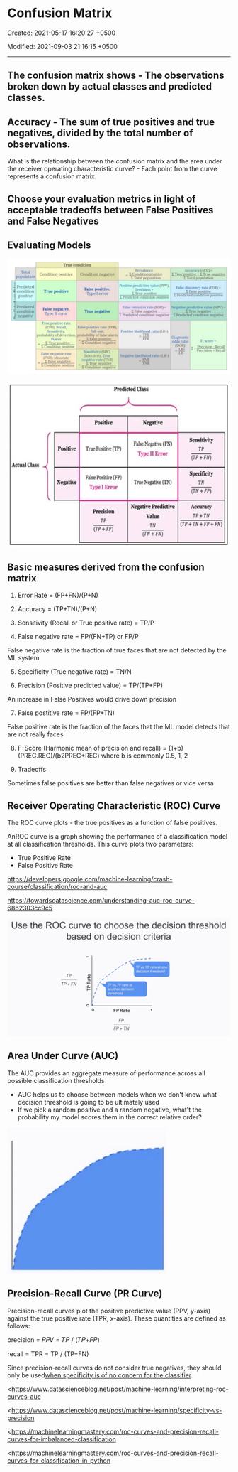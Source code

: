 # Confusion Matrix

Created: 2021-05-17 16:20:27 +0500

Modified: 2021-09-03 21:16:15 +0500

---

## The confusion matrix shows - The observations broken down by actual classes and predicted classes.

## Accuracy - The sum of true positives and true negatives, divided by the total number of observations.

What is the relationship between the confusion matrix and the area under the receiver operating characteristic curve? - Each point from the curve represents a confusion matrix.

## Choose your evaluation metrics in light of acceptable tradeoffs between False Positives and False Negatives

## Evaluating Models

![image](media/Confusion-Matrix-image1.png)

![image](media/Confusion-Matrix-image2.jpg)

## Basic measures derived from the confusion matrix

1.  Error Rate = (FP+FN)/(P+N)

2.  Accuracy = (TP+TN)/(P+N)

3.  Sensitivity (Recall or True positive rate) = TP/P

4.  False negative rate = FP/(FN+TP) or FP/P

False negative rate is the fraction of true faces that are not detected by the ML system

5.  Specificity (True negative rate) = TN/N

6.  Precision (Positive predicted value) = TP/(TP+FP)

An increase in False Positives would drive down precision

7.  False postitive rate = FP/(FP+TN)

False positive rate is the fraction of the faces that the ML model detects that are not really faces

8.  F-Score (Harmonic mean of precision and recall) = (1+b)(PREC.REC)/(b2PREC+REC) where b is commonly 0.5, 1, 2

9.  Tradeoffs

Sometimes false positives are better than false negatives or vice versa

## Receiver Operating Characteristic (ROC) Curve

The ROC curve plots - the true positives as a function of false positives.

AnROC curve is a graph showing the performance of a classification model at all classification thresholds. This curve plots two parameters:
-   True Positive Rate
-   False Positive Rate

<https://developers.google.com/machine-learning/crash-course/classification/roc-and-auc>

<https://towardsdatascience.com/understanding-auc-roc-curve-68b2303cc9c5>

![image](media/Confusion-Matrix-image3.png)

## Area Under Curve (AUC)

The AUC provides an aggregate measure of performance across all possible classification thresholds
-   AUC helps us to choose between models when we don't know what decision threshold is going to be ultimately used
-   If we pick a random positive and a random negative, what't the probability my model scores them in the correct relative order?

![](media/Confusion-Matrix-image4.jpeg)

## Precision-Recall Curve (PR Curve)

Precision-recall curves plot the positive predictive value (PPV, y-axis) against the true positive rate (TPR, x-axis). These quantities are defined as follows:

precision = 𝑃𝑃𝑉 = 𝑇𝑃 / (𝑇𝑃+𝐹𝑃)

recall = TPR = TP / (TP+FN)

Since precision-recall curves do not consider true negatives, they should only be used[when specificity is of no concern for the classifier](https://www.datascienceblog.net/post/machine-learning/specificity-vs-precision/).

<https://www.datascienceblog.net/post/machine-learning/interpreting-roc-curves-auc

<https://www.datascienceblog.net/post/machine-learning/specificity-vs-precision

<https://machinelearningmastery.com/roc-curves-and-precision-recall-curves-for-imbalanced-classification

<https://machinelearningmastery.com/roc-curves-and-precision-recall-curves-for-classification-in-python


